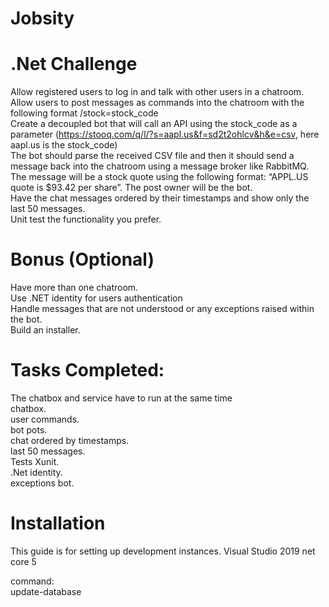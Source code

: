 # Jobsity
# .Net Challenge
Allow registered users to log in and talk with other users in a chatroom. 
Allow users to post messages as commands into the chatroom with the following format /stock=stock_code  
Create a decoupled bot that will call an API using the stock_code as a parameter (https://stooq.com/q/l/?s=aapl.us&f=sd2t2ohlcv&h&e=csv, here aapl.us is the stock_code)  
The bot should parse the received CSV file and then it should send a message back into the chatroom using a message broker like RabbitMQ. The message will be a stock quote using the following format: “APPL.US quote is $93.42 per share”. The post owner will be the bot.  
Have the chat messages ordered by their timestamps and show only the last 50 messages.  
Unit test the functionality you prefer.   
# Bonus (Optional)
Have more than one chatroom.  
Use .NET identity for users authentication  
Handle messages that are not understood or any exceptions raised within the bot.  
Build an installer.   

# Tasks Completed:
The chatbox and service have to run at the same time  
chatbox.  
user commands.  
bot pots.   
chat ordered by timestamps.   
last 50 messages.   
Tests Xunit.  
.Net identity.  
exceptions bot.   

# Installation
This guide is for setting up development instances. 
Visual Studio 2019 net core 5 

command:   
update-database 




